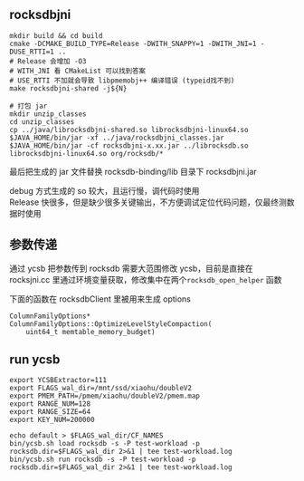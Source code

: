 ## rocksdbjni
```
mkdir build && cd build
cmake -DCMAKE_BUILD_TYPE=Release -DWITH_SNAPPY=1 -DWITH_JNI=1 -DUSE_RTTI=1 ..
# Release 会增加 -O3
# WITH_JNI 看 CMakeList 可以找到答案
# USE_RTTI 不加就会导致 libpmemobj++ 编译错误 (typeid找不到)
make rocksdbjni-shared -j${N}

# 打包 jar
mkdir unzip_classes
cd unzip_classes
cp ../java/librocksdbjni-shared.so librocksdbjni-linux64.so
$JAVA_HOME/bin/jar -xf ../java/rocksdbjni_classes.jar
$JAVA_HOME/bin/jar -cf rocksdbjni-x.xx.jar ../librocksdb.so librocksdbjni-linux64.so org/rocksdb/* 
```
最后把生成的 jar 文件替换 rocksdb-binding/lib 目录下 rocksdbjni.jar

debug 方式生成的 so 较大，且运行慢，调代码时使用  
Release 快很多，但是缺少很多关键输出，不方便调试定位代码问题，仅最终测数据时使用

## 参数传递
通过 ycsb 把参数传到 rocksdb 需要大范围修改 ycsb，目前是直接在 rocksjni.cc 里通过环境变量获取，修改集中在两个`rocksdb_open_helper` 函数

下面的函数在 rocksdbClient 里被用来生成 options
```
ColumnFamilyOptions* ColumnFamilyOptions::OptimizeLevelStyleCompaction(
    uint64_t memtable_memory_budget)
```

## run ycsb
```
export YCSBExtractor=111
export FLAGS_wal_dir=/mnt/ssd/xiaohu/doubleV2
export PMEM_PATH=/pmem/xiaohu/doubleV2/pmem.map
export RANGE_NUM=128
export RANGE_SIZE=64
export KEY_NUM=200000

echo default > $FLAGS_wal_dir/CF_NAMES
bin/ycsb.sh load rocksdb -s -P test-workload -p rocksdb.dir=$FLAGS_wal_dir 2>&1 | tee test-workload.log
bin/ycsb.sh run rocksdb -s -P test-workload -p rocksdb.dir=$FLAGS_wal_dir 2>&1 | tee test-workload.log
```